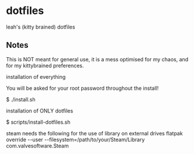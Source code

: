 # dotfiles
leah's (kitty brained) dotfiles

## Notes
This is NOT meant for general use, it is a mess optimised for my chaos, and for my kittybrained preferences.

installation of everything

You will be asked for your root password throughout the install!

$ ./install.sh

installation of ONLY dotfiles

$ scripts/install-dotfiles.sh

steam needs the following for the use of library on external drives
flatpak override --user --filesystem=/path/to/your/Steam/Library com.valvesoftware.Steam
